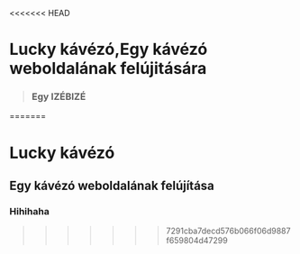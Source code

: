 <<<<<<< HEAD
# Lucky kávézó,Egy kávézó weboldalának felújitására
>### Egy IZÉBIZÉ
=======
# Lucky kávézó
## Egy kávézó weboldalának felújítása
### Hihihaha
>>>>>>> 7291cba7decd576b066f06d9887f659804d47299
